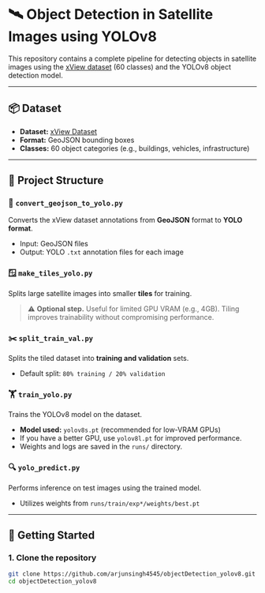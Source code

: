 # 🛰️ Object Detection in Satellite Images using YOLOv8

This repository contains a complete pipeline for detecting objects in satellite images using the [xView dataset](https://challenge.xviewdataset.org/data-explore) (60 classes) and the YOLOv8 object detection model.

---

## 📦 Dataset

- **Dataset:** [xView Dataset](https://challenge.xviewdataset.org/data-explore)
- **Format:** GeoJSON bounding boxes
- **Classes:** 60 object categories (e.g., buildings, vehicles, infrastructure)

---

## 🧩 Project Structure

### 🔁 `convert_geojson_to_yolo.py`
Converts the xView dataset annotations from **GeoJSON** format to **YOLO format**.

- Input: GeoJSON files
- Output: YOLO `.txt` annotation files for each image

### 🪟 `make_tiles_yolo.py`
Splits large satellite images into smaller **tiles** for training.

> ⚠️ **Optional step.** Useful for limited GPU VRAM (e.g., 4GB). Tiling improves trainability without compromising performance.

### ✂️ `split_train_val.py`
Splits the tiled dataset into **training and validation** sets.

- Default split: `80% training / 20% validation`

### 🏋️ `train_yolo.py`
Trains the YOLOv8 model on the dataset.

- **Model used:** `yolov8s.pt` (recommended for low-VRAM GPUs)
- If you have a better GPU, use `yolov8l.pt` for improved performance.
- Weights and logs are saved in the `runs/` directory.

### 🔍 `yolo_predict.py`
Performs inference on test images using the trained model.

- Utilizes weights from `runs/train/exp*/weights/best.pt`

---

## 🚀 Getting Started

### 1. Clone the repository
```bash
git clone https://github.com/arjunsingh4545/objectDetection_yolov8.git
cd objectDetection_yolov8
